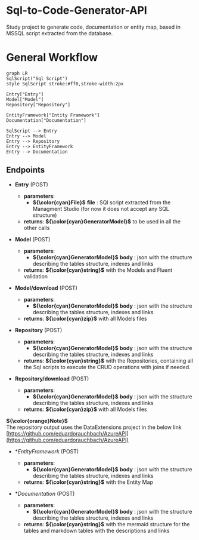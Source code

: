 # Sql-to-Code-Generator-API

Study project to generate code, documentation or entity map, based in MSSQL script extracted from the database.

# General Workflow

```mermaid
graph LR
SqlScript("Sql Script")
style SqlScript stroke:#ff0,stroke-width:2px

Entry["Entry"]
Model["Model"]
Repository["Repository"]

EntityFramework["Entity Framework"]
Documentation["Documentation"]

SqlScript --> Entry
Entry --> Model
Entry --> Repository
Entry --> EntityFramework
Entry --> Documentation

```

## Endpoints

- **Entry** (POST)
  - **parameters**:
    - **${\color{cyan}File}$** **file** : SQl script extracted from the Managment Studio (for now it does not accept any SQL structure)
  - **returns**: **${\color{cyan}GeneratorModel}$** to be used in all the other calls

- **Model** (POST)
  - **parameters**:
    - **${\color{cyan}GeneratorModel}$** **body** : json with the structure describing the tables structure, indexes and links
  - **returns**: **${\color{cyan}string}$** with the Models and Fluent validation

- **Model/download** (POST)
  - **parameters**:
    - **${\color{cyan}GeneratorModel}$** **body** : json with the structure describing the tables structure, indexes and links
  - **returns**: **${\color{cyan}zip}$** with all Models files

- **Repository** (POST)
  - **parameters**:
    - **${\color{cyan}GeneratorModel}$** **body** : json with the structure describing the tables structure, indexes and links
  - **returns**: **${\color{cyan}string}$** with the Repositories, containing all the Sql scripts to execute the CRUD operations with joins if needed.                 

- **Repository/download** (POST)
  - **parameters**:
    - **${\color{cyan}GeneratorModel}$** **body** : json with the structure describing the tables structure, indexes and links
  - **returns**: **${\color{cyan}zip}$** with all Models files

**${\color{orange}Note}$**<br>
The repository output uses the DataExtensions project in the below link<br>
[https://github.com/eduardorauchbach/AzureAPI](https://github.com/eduardorauchbach/AzureAPI)

- **EntityFramework* (POST)
  - **parameters**:
    - **${\color{cyan}GeneratorModel}$** **body** : json with the structure describing the tables structure, indexes and links
  - **returns**: **${\color{cyan}string}$** with the Entity Map

- **Documentation* (POST)
  - **parameters**:
    - **${\color{cyan}GeneratorModel}$** **body** : json with the structure describing the tables structure, indexes and links
  - **returns**: **${\color{cyan}string}$** with the mermaid structure for the tables and markdown tables with the descriptions and links
